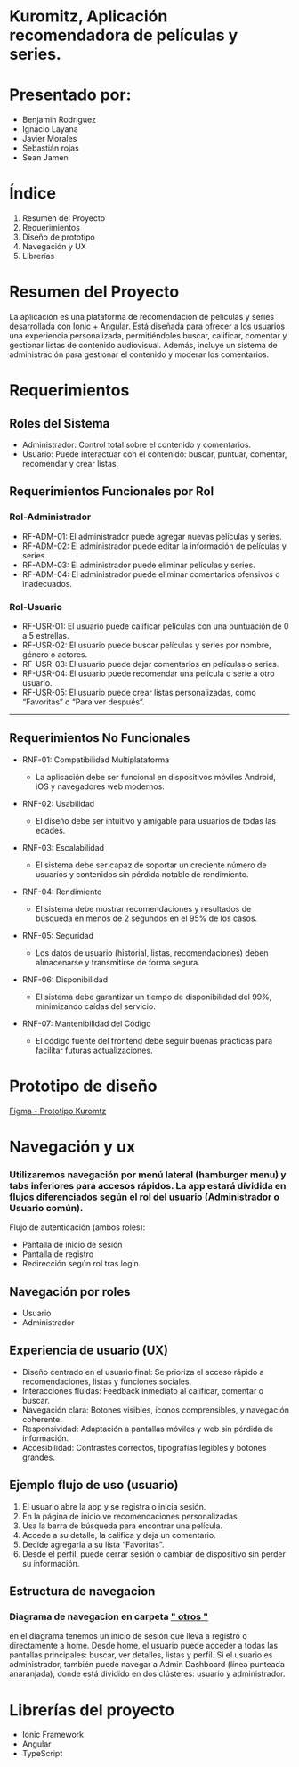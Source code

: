 ﻿# Kuromitz, Aplicación recomendadora de películas y series.
# Presentado por:
* Benjamin Rodriguez
* Ignacio Layana
* Javier Morales
* Sebastián rojas
* Sean Jamen


#  Índice
1. Resumen del Proyecto
2. Requerimientos
3. Diseño de prototipo
4. Navegación y UX
5. Librerías  


# Resumen del Proyecto


La aplicación es una plataforma de recomendación de películas y series desarrollada con Ionic + Angular. Está diseñada para ofrecer a los usuarios una experiencia personalizada, permitiéndoles buscar, calificar, comentar y gestionar listas de contenido audiovisual. Además, incluye un sistema de administración para gestionar el contenido y moderar los comentarios.




# Requerimientos


## Roles del Sistema  


- Administrador: Control total sobre el contenido y comentarios.  
- Usuario: Puede interactuar con el contenido: buscar, puntuar, comentar, recomendar y crear listas.


## Requerimientos Funcionales por Rol


### Rol-Administrador


- RF-ADM-01: El administrador puede agregar nuevas películas y series.  
- RF-ADM-02: El administrador puede editar la información de películas y series.  
- RF-ADM-03: El administrador puede eliminar películas y series.  
- RF-ADM-04: El administrador puede eliminar comentarios ofensivos o inadecuados.


### Rol-Usuario


- RF-USR-01: El usuario puede calificar películas con una puntuación de 0 a 5 estrellas.  
- RF-USR-02: El usuario puede buscar películas y series por nombre, género o actores.  
- RF-USR-03: El usuario puede dejar comentarios en películas o series.  
- RF-USR-04: El usuario puede recomendar una película o serie a otro usuario.  
- RF-USR-05: El usuario puede crear listas personalizadas, como “Favoritas” o “Para ver después”.


---


## Requerimientos No Funcionales


- RNF-01: Compatibilidad Multiplataforma  
  - La aplicación debe ser funcional en dispositivos móviles Android, iOS y navegadores web modernos.


- RNF-02: Usabilidad  
  - El diseño debe ser intuitivo y amigable para usuarios de todas las edades.


- RNF-03: Escalabilidad  
  - El sistema debe ser capaz de soportar un creciente número de usuarios y contenidos sin pérdida notable de rendimiento.


- RNF-04: Rendimiento  
  - El sistema debe mostrar recomendaciones y resultados de búsqueda en menos de 2 segundos en el 95% de los casos.


- RNF-05: Seguridad
  - Los datos de usuario (historial, listas, recomendaciones) deben almacenarse y transmitirse de forma segura.


- RNF-06: Disponibilidad  
  - El sistema debe garantizar un tiempo de disponibilidad del 99%, minimizando caídas del servicio.


- RNF-07: Mantenibilidad del Código  
  - El código fuente del frontend debe seguir buenas prácticas para facilitar futuras actualizaciones.


# Prototipo de diseño

[Figma - Prototipo Kuromtz](https://www.figma.com/design/y2yN6VCd7flSzcSV7a1zcA/Dise%C3%B1oPrototipo?node-id=72-2484&t=s6PICz4Nu0cg8Hgo-1)


# Navegación y ux
### Utilizaremos navegación por menú lateral (hamburger menu) y tabs inferiores para accesos rápidos. La app estará dividida en flujos diferenciados según el rol del usuario (Administrador o Usuario común).


Flujo de autenticación (ambos roles):
* Pantalla de inicio de sesión
* Pantalla de registro
* Redirección según rol tras login.

## Navegación por roles
* Usuario
* Administrador
  
## Experiencia de usuario (UX)
* Diseño centrado en el usuario final: Se prioriza el acceso rápido a recomendaciones, listas y funciones sociales.
* Interacciones fluidas: Feedback inmediato al calificar, comentar o buscar.
* Navegación clara: Botones visibles, íconos comprensibles, y navegación coherente.
* Responsividad: Adaptación a pantallas móviles y web sin pérdida de información.
* Accesibilidad: Contrastes correctos, tipografías legibles y botones grandes.

## Ejemplo flujo de uso (usuario)
1. El usuario abre la app y se registra o inicia sesión.
2. En la página de inicio ve recomendaciones personalizadas.
3. Usa la barra de búsqueda para encontrar una película.
4. Accede a su detalle, la califica y deja un comentario.
5. Decide agregarla a su lista “Favoritas”.
6. Desde el perfil, puede cerrar sesión o cambiar de dispositivo sin perder su información.

## Estructura de navegacion
### Diagrama de navegacion en carpeta [" otros "](https://github.com/Jembaminyeye/Kuromitz2/tree/master/otros)  
en el diagrama tenemos un inicio de sesión que lleva a registro o directamente a home. Desde home, el usuario puede acceder a todas las pantallas principales: buscar, ver detalles, listas y perfil. Si el usuario es administrador, también puede navegar a Admin Dashboard (línea punteada anaranjada), donde está dividido en dos clústeres: usuario y administrador.

# Librerías del proyecto
* Ionic Framework
* Angular
* TypeScript

